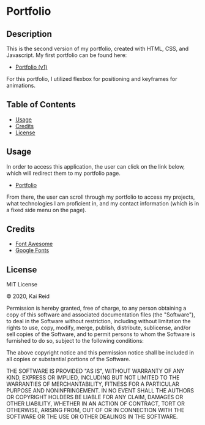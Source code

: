 # Portfolio


## Description 

This is the second version of my portfolio, created with HTML, CSS, and Javascript. My first portfolio can be found here:

* [Portfolio (v1)](https://kreid333.github.io/kai-reid-portfolio/)

For this portfolio, I utilized flexbox for positioning and keyframes for animations.

## Table of Contents

* [Usage](#usage)
* [Credits](#credits)
* [License](#license)

## Usage 

In order to access this application, the user can click on the link below, which will redirect them to my portfolio page.

* [Portfolio](https://kaireid.tech/)

From there, the user can scroll through my portfolio to access my projects, what technologies I am proficient in, and my contact information (which is in a fixed side menu on the page).

## Credits

* [Font Awesome](https://fontawesome.com/)
* [Google Fonts](https://fonts.google.com/)

## License

MIT License

&copy; 2020, Kai Reid

Permission is hereby granted, free of charge, to any person obtaining a copy of this software and associated documentation files (the "Software"), to deal in the Software without restriction, including without limitation the rights to use, copy, modify, merge, publish, distribute, sublicense, and/or sell copies of the Software, and to permit persons to whom the Software is furnished to do so, subject to the following conditions:

The above copyright notice and this permission notice shall be included in all copies or substantial portions of the Software.

THE SOFTWARE IS PROVIDED "AS IS", WITHOUT WARRANTY OF ANY KIND, EXPRESS OR IMPLIED, INCLUDING BUT NOT LIMITED TO THE WARRANTIES OF MERCHANTABILITY, FITNESS FOR A PARTICULAR PURPOSE AND NONINFRINGEMENT. IN NO EVENT SHALL THE AUTHORS OR COPYRIGHT HOLDERS BE LIABLE FOR ANY CLAIM, DAMAGES OR OTHER LIABILITY, WHETHER IN AN ACTION OF CONTRACT, TORT OR OTHERWISE, ARISING FROM, OUT OF OR IN CONNECTION WITH THE SOFTWARE OR THE USE OR OTHER DEALINGS IN THE SOFTWARE.